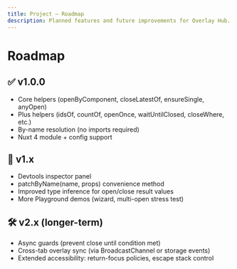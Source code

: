 ```yaml
---
title: Project — Roadmap
description: Planned features and future improvements for Overlay Hub.
---
```


# Roadmap

## ✅ v1.0.0
- Core helpers (openByComponent, closeLatestOf, ensureSingle, anyOpen)
- Plus helpers (idsOf, countOf, openOnce, waitUntilClosed, closeWhere, etc.)
- By-name resolution (no imports required)
- Nuxt 4 module + config support

## 🚧 v1.x
- Devtools inspector panel
- patchByName(name, props) convenience method
- Improved type inference for open/close result values
- More Playground demos (wizard, multi-open stress test)

## 🛠️ v2.x (longer-term)
- Async guards (prevent close until condition met)
- Cross-tab overlay sync (via BroadcastChannel or storage events)
- Extended accessibility: return-focus policies, escape stack control

